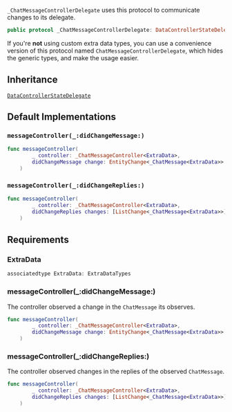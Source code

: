 
`_ChatMessageControllerDelegate` uses this protocol to communicate changes to its delegate.

``` swift
public protocol _ChatMessageControllerDelegate: DataControllerStateDelegate 
```

If you're **not** using custom extra data types, you can use a convenience version of this protocol
named `ChatMessageControllerDelegate`, which hides the generic types, and make the usage easier.

## Inheritance

[`DataControllerStateDelegate`](../DataControllerStateDelegate)

## Default Implementations

### `messageController(_:didChangeMessage:)`

``` swift
func messageController(
        _ controller: _ChatMessageController<ExtraData>,
        didChangeMessage change: EntityChange<_ChatMessage<ExtraData>>
    ) 
```

### `messageController(_:didChangeReplies:)`

``` swift
func messageController(
        _ controller: _ChatMessageController<ExtraData>,
        didChangeReplies changes: [ListChange<_ChatMessage<ExtraData>>]
    ) 
```

## Requirements

### ExtraData

``` swift
associatedtype ExtraData: ExtraDataTypes
```

### messageController(\_:​didChangeMessage:​)

The controller observed a change in the `ChatMessage` its observes.

``` swift
func messageController(
        _ controller: _ChatMessageController<ExtraData>,
        didChangeMessage change: EntityChange<_ChatMessage<ExtraData>>
    )
```

### messageController(\_:​didChangeReplies:​)

The controller observed changes in the replies of the observed `ChatMessage`.

``` swift
func messageController(
        _ controller: _ChatMessageController<ExtraData>,
        didChangeReplies changes: [ListChange<_ChatMessage<ExtraData>>]
    )
```
